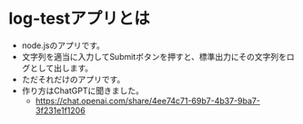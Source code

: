 # log-testアプリとは
- node.jsのアプリです。
- 文字列を適当に入力してSubmitボタンを押すと、標準出力にその文字列をログとして出します。
- ただそれだけのアプリです。
- 作り方はChatGPTに聞きました。
    - https://chat.openai.com/share/4ee74c71-69b7-4b37-9ba7-3f231e1f1206
